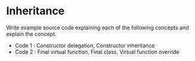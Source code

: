 # Inheritance
Write example source code explaining each of the following concepts and explain the concept.   
- Code 1 : Constructor delegation, Constructor inheritance  
- Code 2 : Final virtual function, Final class, Virtual function override  


